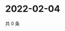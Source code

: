 # 2022-02-04

共 0 条

<!-- BEGIN WEIBO -->
<!-- 最后更新时间 Fri Feb 04 2022 13:00:50 GMT+0800 (China Standard Time) -->

<!-- END WEIBO -->
